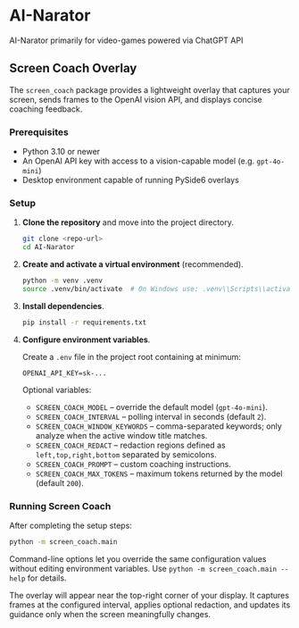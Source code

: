 # AI-Narator

AI-Narator primarily for video-games powered via ChatGPT API

## Screen Coach Overlay

The `screen_coach` package provides a lightweight overlay that captures your screen, sends frames to the OpenAI vision API, and displays concise coaching feedback.

### Prerequisites

* Python 3.10 or newer
* An OpenAI API key with access to a vision-capable model (e.g. `gpt-4o-mini`)
* Desktop environment capable of running PySide6 overlays

### Setup

1. **Clone the repository** and move into the project directory.

   ```bash
   git clone <repo-url>
   cd AI-Narator
   ```

2. **Create and activate a virtual environment** (recommended).

   ```bash
   python -m venv .venv
   source .venv/bin/activate  # On Windows use: .venv\\Scripts\\activate
   ```

3. **Install dependencies**.

   ```bash
   pip install -r requirements.txt
   ```

4. **Configure environment variables**.

   Create a `.env` file in the project root containing at minimum:

   ```env
   OPENAI_API_KEY=sk-...
   ```

   Optional variables:

   * `SCREEN_COACH_MODEL` – override the default model (`gpt-4o-mini`).
   * `SCREEN_COACH_INTERVAL` – polling interval in seconds (default `2`).
   * `SCREEN_COACH_WINDOW_KEYWORDS` – comma-separated keywords; only analyze when the active window title matches.
   * `SCREEN_COACH_REDACT` – redaction regions defined as `left,top,right,bottom` separated by semicolons.
   * `SCREEN_COACH_PROMPT` – custom coaching instructions.
   * `SCREEN_COACH_MAX_TOKENS` – maximum tokens returned by the model (default `200`).

### Running Screen Coach

After completing the setup steps:

```bash
python -m screen_coach.main
```

Command-line options let you override the same configuration values without editing environment variables. Use `python -m screen_coach.main --help` for details.

The overlay will appear near the top-right corner of your display. It captures frames at the configured interval, applies optional redaction, and updates its guidance only when the screen meaningfully changes.
